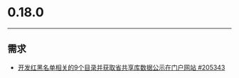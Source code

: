 # 0.18.0

---

## 需求
* [开发红黑名单相关的9个目录并获取省共享库数据公示在门户网站 #205343](http://redmine.qixinyun.com/issues/205343 '#205343')
